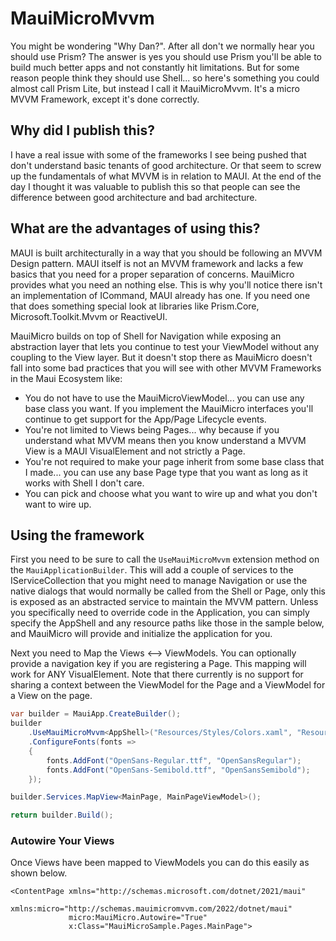 # MauiMicroMvvm

You might be wondering "Why Dan?". After all don't we normally hear you should use Prism? The answer is yes you should use Prism you'll be able to build much better apps and not constantly hit limitations. But for some reason people think they should use Shell... so here's something you could almost call Prism Lite, but instead I call it MauiMicroMvvm. It's a micro MVVM Framework, except it's done correctly.

## Why did I publish this?

I have a real issue with some of the frameworks I see being pushed that don't understand basic tenants of good architecture. Or that seem to screw up the fundamentals of what MVVM is in relation to MAUI. At the end of the day I thought it was valuable to publish this so that people can see the difference between good architecture and bad architecture.

## What are the advantages of using this?

MAUI is built architecturally in a way that you should be following an MVVM Design pattern. MAUI itself is not an MVVM framework and lacks a few basics that you need for a proper separation of concerns. MauiMicro provides what you need an nothing else. This is why you'll notice there isn't an implementation of ICommand, MAUI already has one. If you need one that does something special look at libraries like Prism.Core, Microsoft.Toolkit.Mvvm or  ReactiveUI.

MauiMicro builds on top of Shell for Navigation while exposing an abstraction layer that lets you continue to test your ViewModel without any coupling to the View layer. But it doesn't stop there as MauiMicro doesn't fall into some bad practices that you will see with other MVVM Frameworks in the Maui Ecosystem like:

- You do not have to use the MauiMicroViewModel... you can use any base class you want. If you implement the MauiMicro interfaces you'll continue to get support for the App/Page Lifecycle events.
- You're not limited to Views being Pages... why because if you understand what MVVM means then you know understand a MVVM View is a MAUI VisualElement and not strictly a Page.
- You're not required to make your page inherit from some base class that I made... you can use any base Page type that you want as long as it works with Shell I don't care.
- You can pick and choose what you want to wire up and what you don't want to wire up.

## Using the framework

First you need to be sure to call the `UseMauiMicroMvvm` extension method on the `MauiApplicationBuilder`. This will add a couple of services to the IServiceCollection that you might need to manage Navigation or use the native dialogs that would normally be called from the Shell or Page, only this is exposed as an abstracted service to maintain the MVVM pattern. Unless you specifically need to override code in the Application, you can simply specify the AppShell and any resource paths like those in the sample below, and MauiMicro will provide and initialize the application for you.

Next you need to Map the Views <--> ViewModels. You can optionally provide a navigation key if you are registering a Page. This mapping will work for ANY VisualElement. Note that there currently is no support for sharing a context between the ViewModel for the Page and a ViewModel for a View on the page.

```cs
var builder = MauiApp.CreateBuilder();
builder
    .UseMauiMicroMvvm<AppShell>("Resources/Styles/Colors.xaml", "Resources/Styles/Styles.xaml")
    .ConfigureFonts(fonts =>
    {
        fonts.AddFont("OpenSans-Regular.ttf", "OpenSansRegular");
        fonts.AddFont("OpenSans-Semibold.ttf", "OpenSansSemibold");
    });

builder.Services.MapView<MainPage, MainPageViewModel>();

return builder.Build();
```

### Autowire Your Views

Once Views have been mapped to ViewModels you can do this easily as shown below.

```xaml
<ContentPage xmlns="http://schemas.microsoft.com/dotnet/2021/maui"
             xmlns:micro="http://schemas.mauimicromvvm.com/2022/dotnet/maui"
             micro:MauiMicro.Autowire="True"
             x:Class="MauiMicroSample.Pages.MainPage">
```